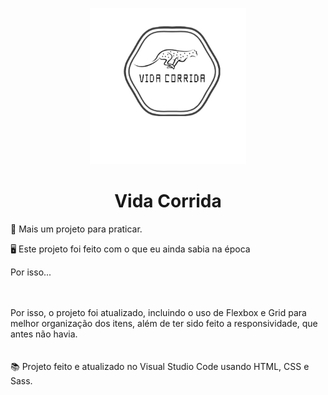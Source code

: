<p align="center">
  <img width="250" src="./imagem/readme/LOGO.png">
</p>

<h1 align="center">Vida Corrida</h1>

:rocket: Mais um projeto para praticar.

:desktop_computer: Este projeto foi feito com o que eu ainda sabia na época

Por isso...
<br><br><br>

Por isso, o projeto foi atualizado, incluindo o uso de Flexbox e Grid para melhor organização dos itens, além de ter sido feito a responsividade, que antes não havia.
<br><br><br>
:books: Projeto feito e atualizado no Visual Studio Code usando HTML, CSS e Sass.
